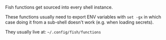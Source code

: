 Fish functions get sourced into every shell instance.

These functions usually need to export ENV variables with `set -gx`  in which case
doing it from a sub-shell doesn't work (e.g. when loading secrets).

They usually live at: `~/.config/fish/functions`

